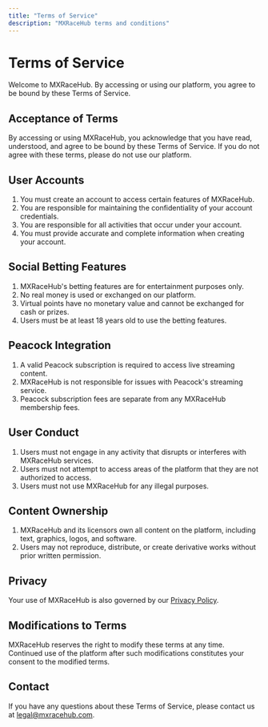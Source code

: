 ```yaml
---
title: "Terms of Service"
description: "MXRaceHub terms and conditions"
---
```


# Terms of Service

Welcome to MXRaceHub. By accessing or using our platform, you agree to be bound by these Terms of Service.

## Acceptance of Terms

By accessing or using MXRaceHub, you acknowledge that you have read, understood, and agree to be bound by these Terms of Service. If you do not agree with these terms, please do not use our platform.

## User Accounts

1. You must create an account to access certain features of MXRaceHub.
2. You are responsible for maintaining the confidentiality of your account credentials.
3. You are responsible for all activities that occur under your account.
4. You must provide accurate and complete information when creating your account.

## Social Betting Features

1. MXRaceHub's betting features are for entertainment purposes only.
2. No real money is used or exchanged on our platform.
3. Virtual points have no monetary value and cannot be exchanged for cash or prizes.
4. Users must be at least 18 years old to use the betting features.

## Peacock Integration

1. A valid Peacock subscription is required to access live streaming content.
2. MXRaceHub is not responsible for issues with Peacock's streaming service.
3. Peacock subscription fees are separate from any MXRaceHub membership fees.

## User Conduct

1. Users must not engage in any activity that disrupts or interferes with MXRaceHub services.
2. Users must not attempt to access areas of the platform that they are not authorized to access.
3. Users must not use MXRaceHub for any illegal purposes.

## Content Ownership

1. MXRaceHub and its licensors own all content on the platform, including text, graphics, logos, and software.
2. Users may not reproduce, distribute, or create derivative works without prior written permission.

## Privacy

Your use of MXRaceHub is also governed by our [Privacy Policy](/privacy).

## Modifications to Terms

MXRaceHub reserves the right to modify these terms at any time. Continued use of the platform after such modifications constitutes your consent to the modified terms.

## Contact

If you have any questions about these Terms of Service, please contact us at legal@mxracehub.com.